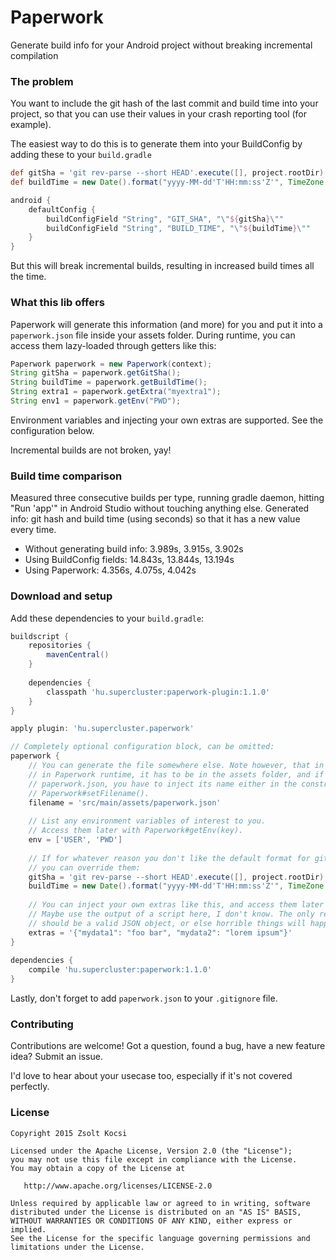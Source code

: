 # Paperwork
Generate build info for your Android project without breaking incremental compilation

### The problem
You want to include the git hash of the last commit and build time into your project, so that you can use their values in your crash reporting tool (for example).

The easiest way to do this is to generate them into your BuildConfig by adding these to your ```build.gradle```

```groovy
def gitSha = 'git rev-parse --short HEAD'.execute([], project.rootDir).text.trim()
def buildTime = new Date().format("yyyy-MM-dd'T'HH:mm:ss'Z'", TimeZone.getTimeZone("UTC"))

android {
    defaultConfig {
        buildConfigField "String", "GIT_SHA", "\"${gitSha}\""
        buildConfigField "String", "BUILD_TIME", "\"${buildTime}\""
    }
}
```

But this will break incremental builds, resulting in increased build times all the time.


### What this lib offers
Paperwork will generate this information (and more) for you and put it into a ```paperwork.json``` file inside your assets folder.
During runtime, you can access them lazy-loaded through getters like this:
```java
Paperwork paperwork = new Paperwork(context);
String gitSha = paperwork.getGitSha();
String buildTime = paperwork.getBuildTime();
String extra1 = paperwork.getExtra("myextra1");
String env1 = paperwork.getEnv("PWD");
``` 

Environment variables and injecting your own extras are supported. See the configuration below.  

Incremental builds are not broken, yay!

### Build time comparison
Measured three consecutive builds per type, running gradle daemon, hitting "Run 'app'" in Android Studio without touching anything else. Generated info: git hash and build time (using seconds) so that it has a new value every time.

* Without generating build info: 3.989s, 3.915s, 3.902s
* Using BuildConfig fields: 14.843s, 13.844s, 13.194s
* Using Paperwork: 4.356s, 4.075s, 4.042s

### Download and setup
Add these dependencies to your ```build.gradle```:

```groovy
buildscript {
    repositories {
        mavenCentral()
    }
    
    dependencies {
        classpath 'hu.supercluster:paperwork-plugin:1.1.0'
    }
}

apply plugin: 'hu.supercluster.paperwork'

// Completely optional configuration block, can be omitted:
paperwork {
    // You can generate the file somewhere else. Note however, that in order for it to be available
    // in Paperwork runtime, it has to be in the assets folder, and if the filename is not
    // paperwork.json, you have to inject its name either in the constructor, or through
    // Paperwork#setFilename().
    filename = 'src/main/assets/paperwork.json'
    
    // List any environment variables of interest to you. 
    // Access them later with Paperwork#getEnv(key).
    env = ['USER', 'PWD']
    
    // If for whatever reason you don't like the default format for git SHA and build time,
    // you can override them:
    gitSha = 'git rev-parse --short HEAD'.execute([], project.rootDir).text.trim()
    buildTime = new Date().format("yyyy-MM-dd'T'HH:mm:ss'Z'", TimeZone.getTimeZone("UTC"))
     
    // You can inject your own extras like this, and access them later with Paperwork#getExtra(key).
    // Maybe use the output of a script here, I don't know. The only requirement is that it
    // should be a valid JSON object, or else horrible things will happen.
    extras = '{"mydata1": "foo bar", "mydata2": "lorem ipsum"}'
}
    
dependencies {
    compile 'hu.supercluster:paperwork:1.1.0'
}
```

Lastly, don't forget to add ```paperwork.json``` to your ```.gitignore``` file. 


### Contributing

Contributions are welcome! Got a question, found a bug, have a new feature idea? Submit an issue.

I'd love to hear about your usecase too, especially if it's not covered perfectly.


### License

    Copyright 2015 Zsolt Kocsi

    Licensed under the Apache License, Version 2.0 (the "License");
    you may not use this file except in compliance with the License.
    You may obtain a copy of the License at

       http://www.apache.org/licenses/LICENSE-2.0

    Unless required by applicable law or agreed to in writing, software
    distributed under the License is distributed on an "AS IS" BASIS,
    WITHOUT WARRANTIES OR CONDITIONS OF ANY KIND, either express or implied.
    See the License for the specific language governing permissions and
    limitations under the License.

